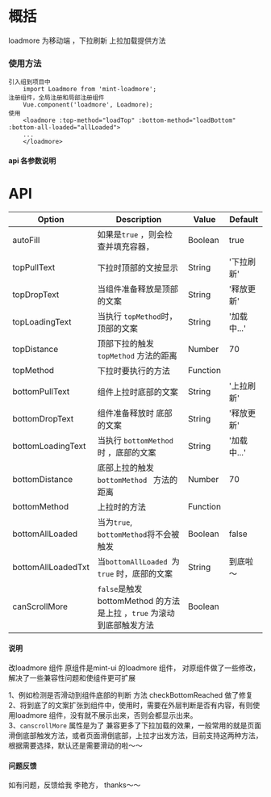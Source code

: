 # 概括
 loadmore 为移动端 ，下拉刷新 上拉加载提供方法
    
    
### 使用方法
	引入组到项目中
		import Loadmore from 'mint-loadmore';    
	注册组件，全局注册和局部注册组件
		Vue.component('loadmore', Loadmore);	
	使用
		<loadmore :top-method="loadTop" :bottom-method="loadBottom" :bottom-all-loaded="allLoaded">
  		...
  		</loadmore>
  		

	
#### api 各参数说明

# API
| Option            | Description                                                      | Value    | Default     |
|-------------------|------------------------------------------------------------------|----------|-------------|
| autoFill          | 如果是`true`	，则会检查并填充容器， | Boolean  | true        |
| topPullText       | 下拉时顶部的文按显示	 | String   | '下拉刷新'  |
| topDropText       | 当组件准备释放是顶部的文案  | String   | '释放更新'  |
| topLoadingText    | 当执行 `topMethod`时，顶部的文案  | String   | '加载中...' |
| topDistance       | 顶部下拉的触发 `topMethod` 方法的距离 | Number   | 70          |
| topMethod         | 下拉时要执行的方法                                       | Function |             |
| bottomPullText    | 组件上拉时底部的文案  | String   | '上拉刷新'  |
| bottomDropText    | 组件准备释放时 底部的文案    | String   | '释放更新'  |
| bottomLoadingText | 当执行 `bottomMethod` 时 ，底部的文案  | String   | '加载中...' |
| bottomDistance    | 底部上拉的触发 `bottomMethod ` 方法的距离    | Number   | 70          |
| bottomMethod      | 上拉时的方法     | Function |             |
| bottomAllLoaded   | 当为`true`, `bottomMethod`将不会被触发  | Boolean  | false       |
| bottomAllLoadedTxt  | 当`bottomAllLoaded `为 `true` 时，底部的文案   | String           | 到底啦～ |
| canScrollMore  |`false`是触发bottomMethod 的方法是上拉 ，`true` 为滚动到底部触发方法  | Boolean |            |


#### 说明
改loadmore 组件 原组件是mint-ui 的loadmore 组件， 对原组件做了一些修改，解决了一些兼容性问题和使组件更可扩展

1、例如检测是否滑动到组件底部的判断 方法 checkBottomReached 做了修复  
2、将到底了的文案扩张到组件中，使用时，需要在外层判断是否有内容，有则使用loadmore 组件，没有就不展示出来，否则会都显示出来。    
3、`canscrollMore` 属性是为了 兼容更多了下拉加载的效果，一般常用的就是页面滑倒底部触发方法，或者页面滑倒底部，上拉才出发方法，目前支持这两种方法，根据需要选择，默认还是需要滑动的啦～～


#### 问题反馈
如有问题，反馈给我  李艳方， thanks～～
